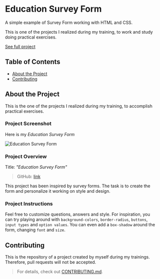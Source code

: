 # Education Survey Form

A simple example of Survey Form working with HTML and CSS.

This is one of the projects I realized during my training, to work and study doing practical exercises.

[See full project](https://albchia.github.io/Education-Survey-Form/)

## Table of Contents

- [About the Project](#About-the-Project)
- [Contributing](#Contributing)

## About the Project

This is the one of the projects I realized during my training, to accomplish practical exercises.

### Project Screenshot

Here is my _Education Survey Form_

![Education Survey Form](https://user-images.githubusercontent.com/70691672/98252395-29a3bd80-1f7a-11eb-8bda-1f7f0ec73616.PNG)

### Project Overview

Title: _"Education Survey Form"_

> GitHub: [link](https://github.com/albchia/Education-Survey-Form.git)

This project has been inspired by survey forms. The task is to create the form and personalize it working on style and design.

### Project Instructions

Feel free to customize questions, answers and style.
For inspiration, you can try playing around with `background-colors`, `border-radius`, `buttons`, `input types` and `option values`.
You can even add a `box-shadow` around the form, changing `font` and `size`.

## Contributing

This is the repository of a project created by myself during my trainings.
Therefore, pull requests will not be accepted.

> For details, check out [CONTRIBUTING.md](CONTRIBUTING.md).
